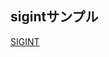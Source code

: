 ## sigintサンプル
[SIGINT](https://github.com/Cozftro/portfolio/tree/main/shellscript/trap/docs/trap_SIGINT.gif)
